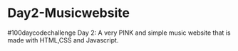 # Day2-Musicwebsite
#100daycodechallenge Day 2: A very PINK and simple music website that is made with HTML,CSS and Javascript.
